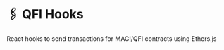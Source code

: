 # 🖇 QFI Hooks

React hooks to send transactions for MACI/QFI contracts using Ethers.js
<br><br><br><br>